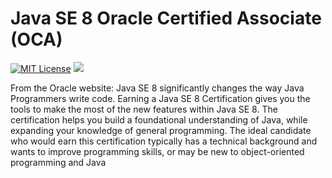 # Java SE 8 Oracle Certified Associate (OCA)

[![MIT License](http://img.shields.io/badge/license-MIT-green.svg)](https://github.com/manuelvieda/Java-OCA/master/LICENSE)
![](https://reposs.herokuapp.com/?path=manuelvieda/java-oca)

From the Oracle website: Java SE 8 significantly changes the way Java Programmers write code. Earning a Java SE 8 Certification gives you the tools to make the most of the new features within Java SE 8. The certification helps you build a foundational understanding of Java, while expanding your knowledge of general programming. The ideal candidate who would earn this certification typically has a technical background and wants to improve programming skills, or may be new to object-oriented programming and Java
